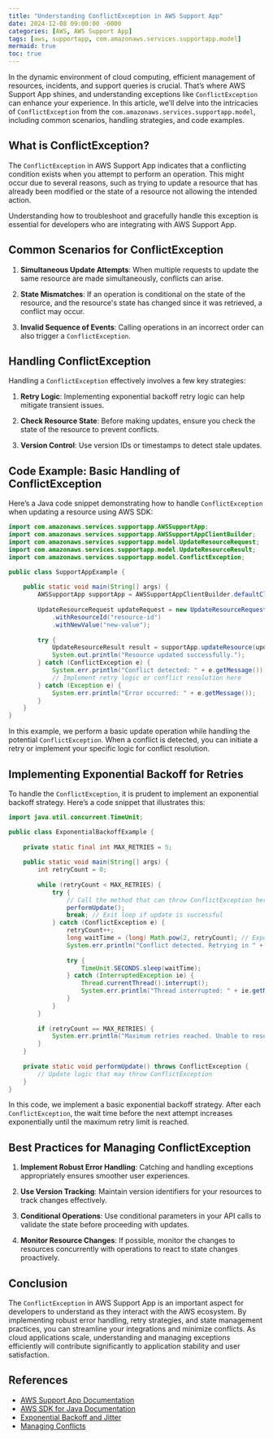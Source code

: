 ```yaml
---
title: "Understanding ConflictException in AWS Support App"
date: 2024-12-08 09:00:00 -0000
categories: [AWS, AWS Support App]
tags: [aws, supportapp, com.amazonaws.services.supportapp.model]
mermaid: true
toc: true
---
```



In the dynamic environment of cloud computing, efficient management of resources, incidents, and support queries is crucial. That’s where AWS Support App shines, and understanding exceptions like `ConflictException` can enhance your experience. In this article, we’ll delve into the intricacies of `ConflictException` from the `com.amazonaws.services.supportapp.model`, including common scenarios, handling strategies, and code examples.

## What is ConflictException?

The `ConflictException` in AWS Support App indicates that a conflicting condition exists when you attempt to perform an operation. This might occur due to several reasons, such as trying to update a resource that has already been modified or the state of a resource not allowing the intended action.

Understanding how to troubleshoot and gracefully handle this exception is essential for developers who are integrating with AWS Support App.

## Common Scenarios for ConflictException

1. **Simultaneous Update Attempts**: When multiple requests to update the same resource are made simultaneously, conflicts can arise.
   
2. **State Mismatches**: If an operation is conditional on the state of the resource, and the resource's state has changed since it was retrieved, a conflict may occur.

3. **Invalid Sequence of Events**: Calling operations in an incorrect order can also trigger a `ConflictException`.

## Handling ConflictException

Handling a `ConflictException` effectively involves a few key strategies:

1. **Retry Logic**: Implementing exponential backoff retry logic can help mitigate transient issues.
  
2. **Check Resource State**: Before making updates, ensure you check the state of the resource to prevent conflicts.
  
3. **Version Control**: Use version IDs or timestamps to detect stale updates.

## Code Example: Basic Handling of ConflictException

Here’s a Java code snippet demonstrating how to handle `ConflictException` when updating a resource using AWS SDK:

```java
import com.amazonaws.services.supportapp.AWSSupportApp;
import com.amazonaws.services.supportapp.AWSSupportAppClientBuilder;
import com.amazonaws.services.supportapp.model.UpdateResourceRequest;
import com.amazonaws.services.supportapp.model.UpdateResourceResult;
import com.amazonaws.services.supportapp.model.ConflictException;

public class SupportAppExample {
    
    public static void main(String[] args) {
        AWSSupportApp supportApp = AWSSupportAppClientBuilder.defaultClient();
        
        UpdateResourceRequest updateRequest = new UpdateResourceRequest()
            .withResourceId("resource-id")
            .withNewValue("new-value");
        
        try {
            UpdateResourceResult result = supportApp.updateResource(updateRequest);
            System.out.println("Resource updated successfully.");
        } catch (ConflictException e) {
            System.err.println("Conflict detected: " + e.getMessage());
            // Implement retry logic or conflict resolution here
        } catch (Exception e) {
            System.err.println("Error occurred: " + e.getMessage());
        }
    }
}
```

In this example, we perform a basic update operation while handling the potential `ConflictException`. When a conflict is detected, you can initiate a retry or implement your specific logic for conflict resolution.

## Implementing Exponential Backoff for Retries

To handle the `ConflictException`, it is prudent to implement an exponential backoff strategy. Here’s a code snippet that illustrates this:

```java
import java.util.concurrent.TimeUnit;

public class ExponentialBackoffExample {
    
    private static final int MAX_RETRIES = 5;
    
    public static void main(String[] args) {
        int retryCount = 0;
        
        while (retryCount < MAX_RETRIES) {
            try {
                // Call the method that can throw ConflictException here
                performUpdate();
                break; // Exit loop if update is successful
            } catch (ConflictException e) {
                retryCount++;
                long waitTime = (long) Math.pow(2, retryCount); // Exponential backoff
                System.err.println("Conflict detected. Retrying in " + waitTime + " seconds...");
                
                try {
                    TimeUnit.SECONDS.sleep(waitTime);
                } catch (InterruptedException ie) {
                    Thread.currentThread().interrupt();
                    System.err.println("Thread interrupted: " + ie.getMessage());
                }
            }
        }
        
        if (retryCount == MAX_RETRIES) {
            System.err.println("Maximum retries reached. Unable to resolve conflict.");
        }
    }
    
    private static void performUpdate() throws ConflictException {
        // Update logic that may throw ConflictException
    }
}
```

In this code, we implement a basic exponential backoff strategy. After each `ConflictException`, the wait time before the next attempt increases exponentially until the maximum retry limit is reached.

## Best Practices for Managing ConflictException

1. **Implement Robust Error Handling**: Catching and handling exceptions appropriately ensures smoother user experiences.
  
2. **Use Version Tracking**: Maintain version identifiers for your resources to track changes effectively.

3. **Conditional Operations**: Use conditional parameters in your API calls to validate the state before proceeding with updates.

4. **Monitor Resource Changes**: If possible, monitor the changes to resources concurrently with operations to react to state changes proactively.

## Conclusion

The `ConflictException` in AWS Support App is an important aspect for developers to understand as they interact with the AWS ecosystem. By implementing robust error handling, retry strategies, and state management practices, you can streamline your integrations and minimize conflicts. As cloud applications scale, understanding and managing exceptions efficiently will contribute significantly to application stability and user satisfaction.

## References

- [AWS Support App Documentation](https://docs.aws.amazon.com/support-app/latest/userguide/what-is-support-app.html)
- [AWS SDK for Java Documentation](https://docs.aws.amazon.com/sdk-for-java/latest/developer-guide/home.html)
- [Exponential Backoff and Jitter](https://aws.amazon.com/blogs/aws/implementing-exponential-backoff-in-aws/)
- [Managing Conflicts](https://docs.aws.amazon.com/apigateway/latest/developerguide/api-gateway-using-conflict-parameter.html)